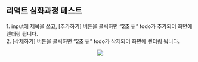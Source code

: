 <h2>리액트 심화과정 테스트</h2> 
1. input에 제목을 쓰고, [추가하기] 버튼을 클릭하면 “2초 뒤” todo가 추가되어 화면에 렌더링 됩니다.
<br/>
2. [삭제하기] 버튼을 클릭하면 “2초 뒤” todo가 삭제되어 화면에 렌더링 됩니다.
<p align="center">
  <img src="https://user-images.githubusercontent.com/52305780/236103081-6d9e03a2-6a3e-488a-b3a9-754a11ab74da.gif">
</p>
